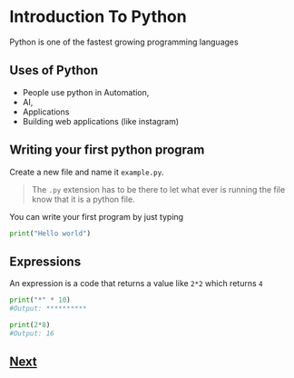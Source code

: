 # Introduction To Python

Python is one of the fastest growing programming languages

## Uses of Python

- People use python in Automation,
- AI,
- Applications
- Building web applications (like instagram)

## Writing your first python program

Create a new file and name it `example.py`.

> The `.py` extension has to be there to let what ever is running the file know
> that it is a python file.

You can write your first program by just typing

```py
print("Hello world")
```

## Expressions

An expression is a code that returns a value like `2*2` which returns `4`

```py
print("*" * 10)
#Output: **********

print(2*8)
#Output: 16
```

## [Next](./variables.md)
